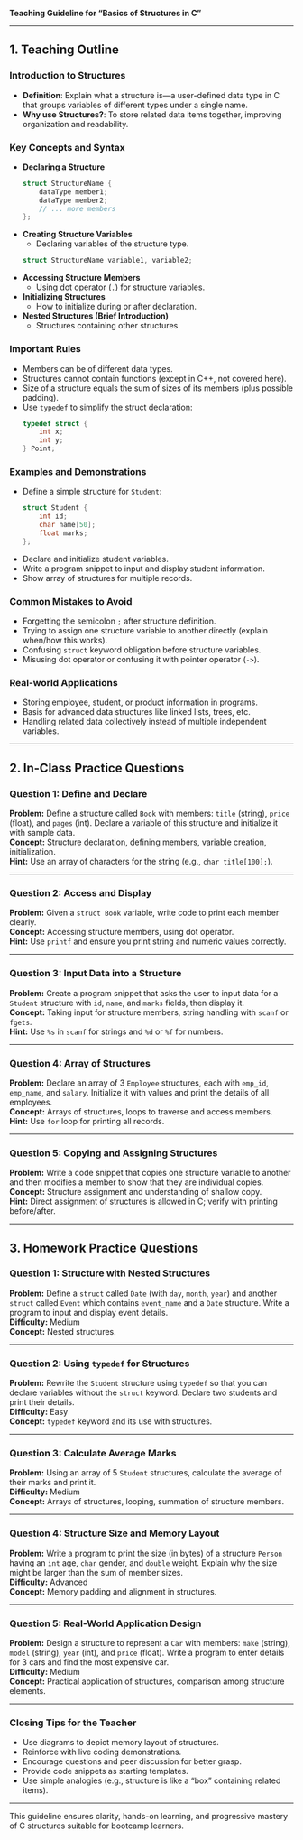 **Teaching Guideline for “Basics of Structures in C”**

---

## 1. Teaching Outline

### **Introduction to Structures**
- **Definition**: Explain what a structure is—a user-defined data type in C that groups variables of different types under a single name.
- **Why use Structures?**: To store related data items together, improving organization and readability.

### **Key Concepts and Syntax**
- **Declaring a Structure**
  ```c
  struct StructureName {
      dataType member1;
      dataType member2;
      // ... more members
  };
  ```
- **Creating Structure Variables**
  - Declaring variables of the structure type.
  ```c
  struct StructureName variable1, variable2;
  ```
- **Accessing Structure Members**
  - Using dot operator (`.`) for structure variables.
- **Initializing Structures**
  - How to initialize during or after declaration.
- **Nested Structures (Brief Introduction)**
  - Structures containing other structures.

### **Important Rules**
- Members can be of different data types.
- Structures cannot contain functions (except in C++, not covered here).
- Size of a structure equals the sum of sizes of its members (plus possible padding).
- Use `typedef` to simplify the struct declaration:
  ```c
  typedef struct {
      int x;
      int y;
  } Point;
  ```

### **Examples and Demonstrations**
- Define a simple structure for `Student`:
  ```c
  struct Student {
      int id;
      char name[50];
      float marks;
  };
  ```
- Declare and initialize student variables.
- Write a program snippet to input and display student information.
- Show array of structures for multiple records.

### **Common Mistakes to Avoid**
- Forgetting the semicolon `;` after structure definition.
- Trying to assign one structure variable to another directly (explain when/how this works).
- Confusing `struct` keyword obligation before structure variables.
- Misusing dot operator or confusing it with pointer operator (`->`).

### **Real-world Applications**
- Storing employee, student, or product information in programs.
- Basis for advanced data structures like linked lists, trees, etc.
- Handling related data collectively instead of multiple independent variables.

---

## 2. In-Class Practice Questions

### Question 1: Define and Declare  
**Problem:** Define a structure called `Book` with members: `title` (string), `price` (float), and `pages` (int). Declare a variable of this structure and initialize it with sample data.  
**Concept:** Structure declaration, defining members, variable creation, initialization.  
**Hint:** Use an array of characters for the string (e.g., `char title[100];`).

---

### Question 2: Access and Display  
**Problem:** Given a `struct Book` variable, write code to print each member clearly.  
**Concept:** Accessing structure members, using dot operator.  
**Hint:** Use `printf` and ensure you print string and numeric values correctly.

---

### Question 3: Input Data into a Structure  
**Problem:** Create a program snippet that asks the user to input data for a `Student` structure with `id`, `name`, and `marks` fields, then display it.  
**Concept:** Taking input for structure members, string handling with `scanf` or `fgets`.  
**Hint:** Use `%s` in `scanf` for strings and `%d` or `%f` for numbers.

---

### Question 4: Array of Structures  
**Problem:** Declare an array of 3 `Employee` structures, each with `emp_id`, `emp_name`, and `salary`. Initialize it with values and print the details of all employees.  
**Concept:** Arrays of structures, loops to traverse and access members.  
**Hint:** Use `for` loop for printing all records.

---

### Question 5: Copying and Assigning Structures  
**Problem:** Write a code snippet that copies one structure variable to another and then modifies a member to show that they are individual copies.  
**Concept:** Structure assignment and understanding of shallow copy.  
**Hint:** Direct assignment of structures is allowed in C; verify with printing before/after.

---

## 3. Homework Practice Questions

### Question 1: Structure with Nested Structures  
**Problem:** Define a `struct` called `Date` (with `day`, `month`, `year`) and another `struct` called `Event` which contains `event_name` and a `Date` structure. Write a program to input and display event details.  
**Difficulty:** Medium  
**Concept:** Nested structures.

---

### Question 2: Using `typedef` for Structures  
**Problem:** Rewrite the `Student` structure using `typedef` so that you can declare variables without the `struct` keyword. Declare two students and print their details.  
**Difficulty:** Easy  
**Concept:** `typedef` keyword and its use with structures.

---

### Question 3: Calculate Average Marks  
**Problem:** Using an array of 5 `Student` structures, calculate the average of their marks and print it.  
**Difficulty:** Medium  
**Concept:** Arrays of structures, looping, summation of structure members.

---

### Question 4: Structure Size and Memory Layout  
**Problem:** Write a program to print the size (in bytes) of a structure `Person` having an `int` age, `char` gender, and `double` weight. Explain why the size might be larger than the sum of member sizes.  
**Difficulty:** Advanced  
**Concept:** Memory padding and alignment in structures.

---

### Question 5: Real-World Application Design  
**Problem:** Design a structure to represent a `Car` with members: `make` (string), `model` (string), `year` (int), and `price` (float). Write a program to enter details for 3 cars and find the most expensive car.  
**Difficulty:** Medium  
**Concept:** Practical application of structures, comparison among structure elements.

---

### Closing Tips for the Teacher
- Use diagrams to depict memory layout of structures.
- Reinforce with live coding demonstrations.
- Encourage questions and peer discussion for better grasp.
- Provide code snippets as starting templates.
- Use simple analogies (e.g., structure is like a “box” containing related items).

---

This guideline ensures clarity, hands-on learning, and progressive mastery of C structures suitable for bootcamp learners.